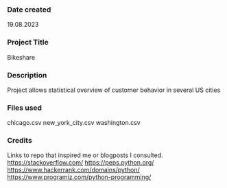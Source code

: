 ### Date created
19.08.2023

### Project Title
Bikeshare

### Description
Project allows statistical overview of customer behavior in several US cities

### Files used
chicago.csv
new_york_city.csv
washington.csv

### Credits
Links to repo that inspired me or blogposts I consulted.
https://stackoverflow.com/
https://peps.python.org/
https://www.hackerrank.com/domains/python/
https://www.programiz.com/python-programming/

